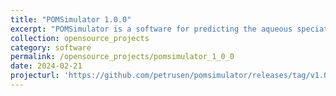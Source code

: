 ```yaml
---
title: "POMSimulator 1.0.0"
excerpt: "POMSimulator is a software for predicting the aqueous speciation and self-assembly mechanism of polyoxometalates. Based on a pure Python framework, the method generates reaction maps using Graph Theory, and solves the non-linear equations related to the speciation models. The software creates a collection of formation constants for all the species in the simulation, and a list of the chemical reactions. The package also contains a set of python scripts for analysing and plotting this data."
collection: opensource_projects
category: software
permalink: /opensource_projects/pomsimulator_1_0_0
date: 2024-02-21
projecturl: 'https://github.com/petrusen/pomsimulator/releases/tag/v1.0.0'
---
```



